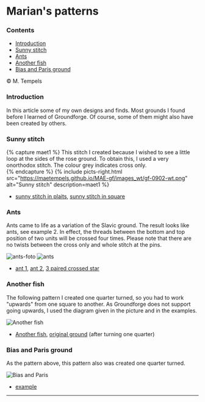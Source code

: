 # Marian's patterns

### Contents
* [Introduction](#introduction)
* [Sunny stitch](#sunny-stitch)
* [Ants](#ants)
* [Another fish](#another-fish)
* [Bias and Paris ground](#bias-and-paris-ground)

&copy; M. Tempels

### Introduction
In this article some of my own designs and finds. Most grounds I found before I learned of Groundforge. Of course, some of them might also have been created by others.

### Sunny stitch
{% capture maet1 %}
This stitch I created because I wished to see a little loop at the sides of the rose ground. To obtain this, I used a very onorthodox stitch. The colour grey indicates <span class="stch">cross only</span>.   
{% endcapture %}
{% include picts-right.html
  src="https://maetempels.github.io/MAE-gf/images_wt/gf-0902-wt.png"
  alt="Sunny stitch"
  description=maet1
%}
   
* [sunny stitch in plaits][G-0902-f], [sunny stitch in square][G-0902-q]

### Ants
Ants came to life as a variation of the Slavic ground. The result looks like ants, see example 2. In effect, the threads between the bottom and top position of two units will be <span class="stch">crossed</span> four times. Please note that there are no twists between the <span class="stch">cross only</span> and <span class="stch">whole stitch</span> at the pins.            

![ants-foto][foto-0692] ![ants][pic-0692]            

* [ant 1][ex-0692], [ant 2][ex-0665], [3 paired crossed star][ex-3cc]        

### Another fish
The following pattern I created one quarter turned, so you had to work "upwards" from one square to another. As Groundforge does not support going upwards, I used the diagram given in the picture and in the examples.

![Another fish][pic-mine2]

* [Another fish][ex-funny-fish], [original ground][ex-mine2] (after turning one quarter)

### Bias and Paris ground
As the pattern above, this pattern also was created one quarter turned.

![Bias and Paris][pic-mine1]

* [example][ex-mine1]


***


[foto-0692]: https://maetempels.github.io/MAE-gf/photos/gf-0692-foto.jpg

[pic-ll]: https://maetempels.github.io/MAE-gf/images_wt/lacelintje.png
[pic-0902]: https://maetempels.github.io/MAE-gf/images_wt/gf-0902-wt.png
[pic-0692]: https://maetempels.github.io/MAE-gf/images_wt/gf-0692.png
[pic-jp-star]: https://maetempels.github.io/MAE-gf/images_wt/jp-star.jpg

[pic-mine1]: https://maetempels.github.io/MAE-gf/images_wt/gf-mine1.png
[pic-mine2]: https://maetempels.github.io/MAE-gf/images_wt/gf-mine2.png

[LLLL]: https://d-bl.github.io/GroundForge/index.html?m=5831%0A-4-7%3Bbricks%3B24%3B5%3B0%3B0&s1=ctct%20D1%3Dctctctct%20B1%3Dctctctct

[G-0902-f]: https://d-bl.github.io/GroundForge/index.html?m=5831%0A-4-7%3Bbricks%3B16%3B16%3B0%3B0&s1=A1%3Dctctc%20C1%3Dctctc%20D2%3Dcrcllcrc%20B2%3Dclcrrclc%20D1%3Dctctctctc%20B1%3Dctctctctc

[G-0902-q]: https://d-bl.github.io/GroundForge/index.html?m=586-21%0A-48317%0A5-4-7-%0A%3Bbricks%3B16%3B16%3B0%3B0&s1=ctcttt%20F3%3Dctctc%20F2%3Dctctc%20E1%3Dcrcllcrc%20A1%3Dclcrrclc%20E3%3Dc%20A3%3Dc%20E2%3Dcttt%20A2%3Dcttt

[ex-0692]: https://d-bl.github.io/GroundForge/index.html?m=5831%0A-4-7%3Bbricks%3B24%3B24%3B0%3B0&s1=c%20A1%3Dcctct%20C1%3Dtctcc

[ex-0665]: https://d-bl.github.io/GroundForge/index.html?m=5831%0A-4-7%3Bbricks%3B24%3B24%3B0%3B0&s1=c%20A1%3Dtctctc%20C1%3Dctctct

[ex-3cc]: https://d-bl.github.io/GroundForge/index.html?m=5831%0A-4-7%3Bbricks%3B24%3B24%3B0%3B0&s1=c%20A1%3Dctct%20C1%3Dtctc%20D1%3Dcc%20B1%3Dcc

[ex-funny-fish]: https://d-bl.github.io/GroundForge/index.html?m=8325%0A6-76%0A1563%0A224-%3Bchecker%3B24%3B24%3B0%3B0&s1=ctc%20C1%3Dtctc%20C3%3Dtctc%20A1%3Dctct%20A3%3Dctct%20B2%3Drctcl%20D4%3Dlctcr

[ex-mine2]: https://d-bl.github.io/GroundForge/index.html?m=8325%0A6-76%0A1563%0A224-%3Bchecker%3B24%3B24%3B0%3B0&s1=ct%20B3%3Dctct%20A4%3Dctct%20C4%3Dctct%20B1%3Dctct%20D1%3Dctct%20C2%3Dctct%20A2%3Dctct%20D3%3Dctct

[ex-mine1]: https://d-bl.github.io/GroundForge/index.html?m=-7-4--%0AB831C-%0A66-225%3Bbricks%3B24%3B24%3B0%3B0&s1=ct%20E3%3Dctct%20D1%3Dctct%20C2%3Dctct%20F1%3Dctct%20A2%3Dctct%20A3%3Dctct%20C3%3Dctct%20B1%3Dctct

